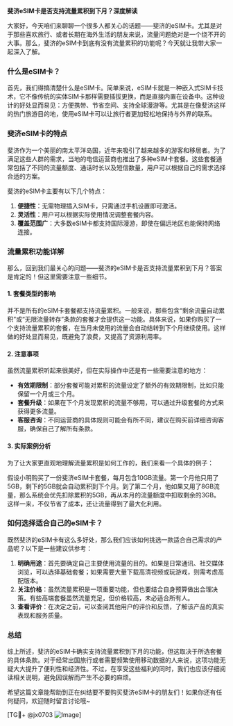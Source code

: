 **斐济eSIM卡是否支持流量累积到下月？深度解读**

大家好，今天咱们来聊聊一个很多人都关心的话题——斐济的eSIM卡。尤其是对于那些喜欢旅行、或者长期在海外生活的朋友来说，流量问题绝对是一个绕不开的大事。那么，斐济的eSIM卡到底有没有流量累积的功能呢？今天就让我带大家一起深入了解。

### 什么是eSIM卡？

首先，我们得搞清楚什么是eSIM卡。简单来说，eSIM卡就是一种嵌入式SIM卡技术，它不像传统的实体SIM卡那样需要插拔更换，而是直接内置在设备中。这种设计的好处显而易见：方便携带、节省空间、支持全球漫游等。尤其是在像斐济这样的热门旅游目的地，使用eSIM卡可以让旅行者更加轻松地保持与外界的联系。

### 斐济eSIM卡的特点

斐济作为一个美丽的南太平洋岛国，近年来吸引了越来越多的游客和移居者。为了满足这些人群的需求，当地的电信运营商也推出了多种eSIM卡套餐。这些套餐通常包括了不同的流量额度、通话时长以及短信数量，用户可以根据自己的需求选择合适的方案。

斐济的eSIM卡主要有以下几个特点：

1. **便捷性**：无需物理插入SIM卡，只需通过手机设置即可激活。
2. **灵活性**：用户可以根据实际使用情况调整套餐内容。
3. **覆盖范围广**：大多数eSIM卡都支持国际漫游，即使在偏远地区也能保持网络连接。

### 流量累积功能详解

那么，回到我们最关心的问题——斐济的eSIM卡是否支持流量累积到下月？答案是肯定的！但这里需要注意一些细节。

#### 1. 套餐类型的影响

并不是所有的eSIM卡套餐都支持流量累积。一般来说，那些包含“剩余流量自动累积”或“无限流量转存”条款的套餐才会提供这一功能。具体来说，如果你购买了一个支持流量累积的套餐，在当月未使用的流量会自动结转到下个月继续使用。这样做的好处显而易见，既避免了浪费，又提高了资源利用率。

#### 2. 注意事项

虽然流量累积听起来很美好，但在实际操作中还是有一些需要注意的地方：

- **有效期限制**：部分套餐可能对累积的流量设定了额外的有效期限制，比如只能保留一个月或三个月。
- **套餐升级**：如果在下个月发现累积的流量不够用，可以通过升级套餐的方式来获得更多流量。
- **客服咨询**：不同运营商的具体规则可能会有所不同，建议在购买前详细咨询客服，确保自己了解所有条款。

#### 3. 实际案例分析

为了让大家更直观地理解流量累积是如何工作的，我们来看一个具体的例子：

假设小明购买了一份斐济eSIM卡套餐，每月包含10GB流量。第一个月他只用了5GB，剩下的5GB就会自动累积到下个月。到了第二个月，他如果又用了8GB流量，那么系统会优先扣除累积的5GB，再从本月的流量额度中扣取剩余的3GB。这样一来，不仅节省了成本，还让流量得到了最大化利用。

### 如何选择适合自己的eSIM卡？

既然斐济的eSIM卡有这么多好处，那么我们应该如何挑选一款适合自己需求的产品呢？以下是一些建议供参考：

1. **明确用途**：首先要确定自己主要使用流量的目的。如果是日常通讯、社交媒体浏览，可以选择基础套餐；如果需要大量下载高清视频或玩游戏，则需考虑高配版本。
2. **关注价格**：虽然流量累积是一项重要功能，但也要结合自身预算做出合理决策。有些高端套餐虽然流量充足，但价格较高，未必适合所有人。
3. **查看评价**：在决定之前，可以查阅其他用户的评价和反馈，了解该产品的真实表现和服务质量。

### 总结

综上所述，斐济的eSIM卡确实支持流量累积到下月的功能，但这取决于所选套餐的具体条款。对于经常出国旅行或者需要频繁使用移动数据的人来说，这项功能无疑大大提升了便利性和经济性。不过，在享受这些福利的同时，我们也应该仔细阅读相关说明，避免因误解而产生不必要的麻烦。

希望这篇文章能帮助到正在纠结要不要购买斐济eSIM卡的朋友们！如果你还有任何疑问，欢迎随时留言讨论哦~

[TG💪+ @jx0703 ![Image](https://github.com/user-attachments/assets/dbca1d08-cadb-493c-b0ec-ad6f7a83f270)]